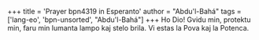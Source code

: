 +++
title = 'Prayer bpn4319 in Esperanto'
author = "Abdu'l-Bahá"
tags = ['lang-eo', 'bpn-unsorted', "Abdu'l-Bahá"]
+++
Ho Dio! Gvidu min, protektu min, faru min lumanta lampo kaj stelo brila. Vi estas la Pova kaj la Potenca.
